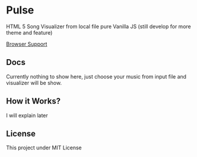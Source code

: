 # Pulse
HTML 5 Song Visualizer from local file pure Vanilla JS (still develop for more theme and feature)

<!-- [Demo Here](https://muhibbudins.github.io/Pulse/) -->

[Browser Support](http://caniuse.com/#feat=audio-api)

## Docs
Currently nothing to show here, just choose your music from input file and visualizer will be show.

## How it Works?
I will explain later

## License
This project under MIT License
